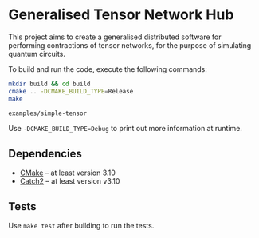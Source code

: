 # Generalised Tensor Network Hub

This project aims to create a generalised distributed software for performing contractions of tensor networks, for the purpose of simulating quantum circuits. 

To build and run the code, execute the following commands: 

```bash
mkdir build && cd build
cmake .. -DCMAKE_BUILD_TYPE=Release
make

examples/simple-tensor
```

Use `-DCMAKE_BUILD_TYPE=Debug` to print out more information at runtime. 


## Dependencies

 * [CMake](https://cmake.org/) – at least version 3.10
 * [Catch2](https://github.com/catchorg/Catch2) – at least version v3.10


## Tests

Use `make test` after building to run the tests. 

